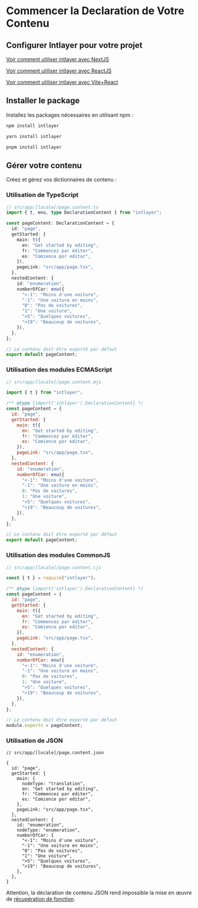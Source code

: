 # Commencer la Declaration de Votre Contenu

## Configurer Intlayer pour votre projet

[Voir comment utiliser intlayer avec NextJS](https://github.com/aypineau/intlayer/blob/main/docs/docs/intlayer_with_nextjs_en.md)

[Voir comment utiliser intlayer avec ReactJS](https://github.com/aypineau/intlayer/blob/main/docs/docs/intlayer_with_create_react_app_en.md)

[Voir comment utiliser intlayer avec Vite+React](https://github.com/aypineau/intlayer/blob/main/docs/docs/intlayer_with_vite+react_en.md)

## Installer le package

Installez les packages nécessaires en utilisant npm :

```bash
npm install intlayer
```

```bash
yarn install intlayer
```

```bash
pnpm install intlayer
```

## Gérer votre contenu

Créez et gérez vos dictionnaires de contenu :

### Utilisation de TypeScript

```typescript
// src/app/[locale]/page.content.ts
import { t, enu, type DeclarationContent } from "intlayer";

const pageContent: DeclarationContent = {
  id: "page",
  getStarted: {
    main: t({
      en: "Get started by editing",
      fr: "Commencez par éditer",
      es: "Comience por editar",
    }),
    pageLink: "src/app/page.tsx",
  },
  nestedContent: {
    id: "enumeration",
    numberOfCar: enu({
      "<-1": "Moins d'une voiture",
      "-1": "Une voiture en moins",
      "0": "Pas de voitures",
      "1": "Une voiture",
      ">5": "Quelques voitures",
      ">19": "Beaucoup de voitures",
    }),
  },
};

// Le contenu doit être exporté par défaut
export default pageContent;
```

### Utilisation des modules ECMAScript

```javascript
// src/app/[locale]/page.content.mjs

import { t } from "intlayer";

/** @type {import('intlayer').DeclarationContent} */
const pageContent = {
  id: "page",
  getStarted: {
    main: t({
      en: "Get started by editing",
      fr: "Commencez par éditer",
      es: "Comience por editar",
    }),
    pageLink: "src/app/page.tsx",
  },
  nestedContent: {
    id: "enumeration",
    numberOfCar: enu({
      "<-1": "Moins d'une voiture",
      "-1": "Une voiture en moins",
      0: "Pas de voitures",
      1: "Une voiture",
      ">5": "Quelques voitures",
      ">19": "Beaucoup de voitures",
    }),
  },
};

// Le contenu doit être exporté par défaut
export default pageContent;
```

### Utilisation des modules CommonJS

```javascript
// src/app/[locale]/page.content.cjs

const { t } = require("intlayer");

/** @type {import('intlayer').DeclarationContent} */
const pageContent = {
  id: "page",
  getStarted: {
    main: t({
      en: "Get started by editing",
      fr: "Commencez par éditer",
      es: "Comience por editar",
    }),
    pageLink: "src/app/page.tsx",
  },
  nestedContent: {
    id: "enumeration",
    numberOfCar: enu({
      "<-1": "Moins d'une voiture",
      "-1": "Une voiture en moins",
      0: "Pas de voitures",
      1: "Une voiture",
      ">5": "Quelques voitures",
      ">19": "Beaucoup de voitures",
    }),
  },
};

// Le contenu doit être exporté par défaut
module.exports = pageContent;
```

### Utilisation de JSON

```json5
// src/app/[locale]/page.content.json

{
  id: "page",
  getStarted: {
    main: {
      nodeType: "translation",
      en: "Get started by editing",
      fr: "Commencez par éditer",
      es: "Comience por editar",
    },
    pageLink: "src/app/page.tsx",
  },
  nestedContent: {
    id: "enumeration",
    nodeType: "enumeration",
    numberOfCar: {
      "<-1": "Moins d'une voiture",
      "-1": "Une voiture en moins",
      "0": "Pas de voitures",
      "1": "Une voiture",
      ">5": "Quelques voitures",
      ">19": "Beaucoup de voitures",
    },
  },
}
```

Attention, la déclaration de contenu JSON rend impossible la mise en œuvre de [récupération de fonction](https://github.com/aypineau/intlayer/blob/main/docs/docs/content_declaration/function_fetching.md).
